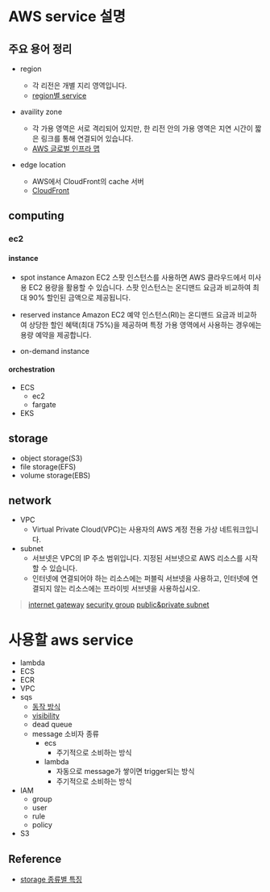 # AWS service 설명

## 주요 용어 정리

* region
    - 각 리전은 개별 지리 영역입니다.
    - [region별 service](https://aws.amazon.com/ko/about-aws/global-infrastructure/regional-product-services/)

* availity zone
    - 각 가용 영역은 서로 격리되어 있지만, 한 리전 안의 가용 영역은 지연 시간이 짧은 링크를 통해 연결되어 있습니다.
    - [AWS 글로벌 인프라 맵](https://aws.amazon.com/ko/about-aws/global-infrastructure/)

* edge location
    - AWS에서 CloudFront의 cache 서버
    - [CloudFront](https://aws.amazon.com/ko/cloudfront/features/?nc=sn&loc=2)

## computing

### ec2

#### instance

* spot instance
    Amazon EC2 스팟 인스턴스를 사용하면 AWS 클라우드에서 미사용 EC2 용량을 활용할 수 있습니다. 스팟 인스턴스는 온디맨드 요금과 비교하여 최대 90% 할인된 금액으로 제공됩니다.

* reserved instance
    Amazon EC2 예약 인스턴스(RI)는 온디맨드 요금과 비교하여 상당한 할인 혜택(최대 75%)을 제공하며 특정 가용 영역에서 사용하는 경우에는 용량 예약을 제공합니다.

* on-demand instance

#### orchestration

* ECS
    - ec2
    - fargate
* EKS

## storage

* object storage(S3)
* file storage(EFS)
* volume storage(EBS)

## network

* VPC
    - Virtual Private Cloud(VPC)는 사용자의 AWS 계정 전용 가상 네트워크입니다.
* subnet
    - 서브넷은 VPC의 IP 주소 범위입니다. 지정된 서브넷으로 AWS 리소스를 시작할 수 있습니다.
    - 인터넷에 연결되어야 하는 리소스에는 퍼블릭 서브넷을 사용하고, 인터넷에 연결되지 않는 리소스에는 프라이빗 서브넷을 사용하십시오.

> [internet gateway](./images/internet-gateway.png)
> [security group](./images/security-diagram.png)
> [public&private subnet](./images/nat-gateway-diagram.png)

# 사용할 aws service

* lambda
* ECS
* ECR
* VPC
* sqs
    - [동작 방식](./images/sqs.png)
    - [visibility](https://docs.aws.amazon.com/ko_kr/AWSSimpleQueueService/latest/SQSDeveloperGuide/sqs-visibility-timeout.html)
    - dead queue
    - message 소비자 종류
        - ecs
            - 주기적으로 소비하는 방식
        - lambda 
            - 자동으로 message가 쌓이면 trigger되는 방식
            - 주기적으로 소비하는 방식
* IAM
    - group
    - user
    - rule
    - policy
* S3

## Reference
- [storage 종류별 특징](https://www.redhat.com/ko/topics/data-storage/file-block-object-storage)